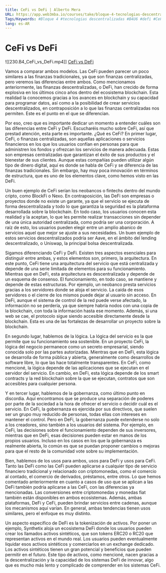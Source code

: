 ```yaml
---
title: CeFi vs DeFi | Alberto Mera
URL: https://app.web3mba.io/courses/take/bloque-4-tecnologias-descentralizadas/lessons/39251973-6-2-cefi-vs-defi-alberto-mera
Tags/Keywords: #Bloque 4 #tecnologias descentralizadas #B4U6 #defi #CeFi vs DeFi #Alberto Mera #cefi
lang: es-AR
---
```

# CeFi vs DeFi
![[230.B4_CeFi_vs_DeFi.mp4]]
[CeFi vs DeFi](https://app.web3mba.io?wvideo=x9t8x7c9qq)

Vamos a comparar ambos modelos. Las CeFi pueden parecer un poco similares a las finanzas tradicionales, ya que son finanzas centralizadas, pero veremos las diferencias entre ambos. Como mencionamos anteriormente, las finanzas descentralizadas, o DeFi, han crecido de forma explosiva en los últimos cinco años dentro del ecosistema blockchain. Esta realidad la conocemos gracias a los avances en blockchain y su capacidad para programar datos, así como a la posibilidad de crear servicios descentralizados, en contraposición a lo que las finanzas centralizadas nos permiten. Este es el punto en el que se diferencian.

Por eso, creo que es importante dedicar un momento a entender cuáles son las diferencias entre CeFi y DeFi. Escucharéis mucho sobre CeFi, así que prestad atención, esta parte es importante. ¿Qué es CeFi? En primer lugar, CeFi, o finanzas centralizadas, son aquellas aplicaciones o servicios financieros en los que los usuarios confían en personas para que administren los fondos y ofrezcan los servicios de manera adecuada. Estas son empresas centralizadas que garantizan el éxito de sus productos y el bienestar de sus clientes. Aunque estas compañías pueden utilizar algún tipo de dinero digital, aquí es donde se habla de CeFi y se diferencia de las finanzas tradicionales. Sin embargo, hay muy poca innovación en términos de estructura, que es uno de los elementos clave, como hemos visto en las DeFi.

Un buen ejemplo de CeFi serían los neobancos o fintechs dentro del mundo cripto, como BlockFi o Nexo. En contraposición, las DeFi son empresas o proyectos donde no existe un garante, ya que el servicio se ejecuta de forma descentralizada y todo lo que garantiza la seguridad es la plataforma desarrollada sobre la blockchain. En todo caso, los usuarios conocen esta realidad y la aceptan, lo que les permite realizar transacciones sin depender de una única autoridad centralizada, como podría ser una corporación. A raíz de esto, los usuarios pueden elegir entre un amplio abanico de servicios aquel que mejor se ajuste a sus necesidades. Un buen ejemplo de estos servicios descentralizados podría ser Aave, en el ámbito del lending descentralizado, o Uniswap, la principal bolsa descentralizada.

Sigamos diferenciando CeFi y DeFi. Existen tres aspectos esenciales para distinguir entre ambas, y estos elementos son, primero, la arquitectura. En este punto, CeFi tiene una arquitectura del servicio que está centralizada y depende de una serie limitada de elementos para su funcionamiento. Mientras que en DeFi, esta arquitectura es descentralizada y depende de un esquema de consenso. El funcionamiento, en todo caso, se mantiene y depende de estas estructuras. Por ejemplo, un neobanco presta servicios gracias a los servidores donde se aloja el servicio. La caída de esos servidores o el cierre de los mismos puede dejar al usuario sin acceso. En DeFi, aunque el sistema de control de la red puede verse afectado, la información no se perdería, ya que siempre habría nodos con una copia de la blockchain, con toda la información hasta ese momento. Además, si una web se cae, el protocolo sigue siendo accesible directamente desde la blockchain. Esta es una de las fortalezas de desarrollar un proyecto sobre la blockchain.

En segundo lugar, hablemos de la lógica. La lógica del servicio es la que permite que su funcionamiento sea sostenible. En un proyecto CeFi, la lógica del negocio permanece como un secreto empresarial, siendo conocida solo por las partes autorizadas. Mientras que en DeFi, esta lógica se desarrolla de forma pública y abierta, generalmente como desarrollos de software libre, lo que las hace totalmente transparentes. En CeFi, como mencioné, la lógica depende de las aplicaciones que se ejecutan en el servidor del servicio. En cambio, en DeFi, esta lógica depende de los smart contracts y la red blockchain sobre la que se ejecutan, contratos que son accesibles para cualquier persona.

Y en tercer lugar, hablemos de la gobernanza, como último punto en discordia. Aquí encontramos que se produce una separación de poderes por parte de la sociedad a la hora de ofrecer el servicio o decidir cuál es el servicio. En CeFi, la gobernanza es ejercida por sus directivos, que suelen ser un grupo muy reducido de personas, todas ellas con intereses en mantener el control. Pero en DeFi, la gobernanza puede extenderse no solo a los creadores, sino también a los usuarios del sistema. Por ejemplo, en CeFi, las decisiones sobre el funcionamiento dependen de sus inversores, mientras que en DeFi, esas decisiones pueden estar en manos de los propios usuarios. Incluso en los casos en los que la gobernanza es realmente abierta, lo común es que se puedan proponer cambios o mejoras para que el resto de la comunidad vote sobre su implementación.

Bien, hablemos de los usos para ambos, usos para DeFi y usos para CeFi. Tanto las DeFi como las CeFi pueden aplicarse a cualquier tipo de servicio financiero tradicional y relacionado con criptomonedas, como el comercio al contado, el comercio de derivados, préstamos, entre otros. Lo que hemos comentado anteriormente en cuanto a casos de uso que se aplican a las DeFi también podría aplicarse a las CeFi, con las diferencias ya mencionadas. Las conversiones entre criptomonedas y monedas fiat también están disponibles en ambos ecosistemas. Además, ambas plataformas, DeFi y CeFi, pueden brindar servicios entre cadenas, aunque los mecanismos aquí varían. En general, ambas tendencias tienen usos similares, pero el enfoque es muy distinto.

Un aspecto específico de DeFi es la tokenización de activos. Por poner un ejemplo, Synthetix aloja un ecosistema DeFi donde los usuarios pueden crear los llamados activos sintéticos, que son tokens ERC20 o RC20 que representan activos en el mundo real. Los usuarios pueden eventualmente liquidar esos activos sintéticos y comerciarlos en un exchange dedicado. Los activos sintéticos tienen un gran potencial y beneficios que pueden permitir en el futuro. Este tipo de activos, como mencioné, nacen gracias a la descentralización y la capacidad de los sistemas DeFi de innovar, algo que es mucho más lento y complicado de comprender en los sistemas CeFi.